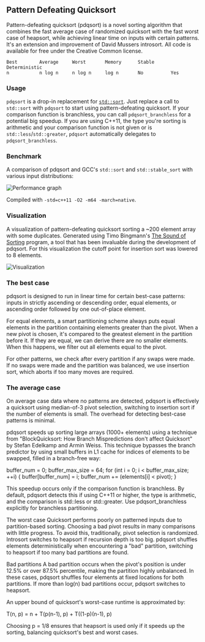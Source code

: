 Pattern Defeating Quicksort
-------

Pattern-defeating quicksort (pdqsort) is a novel sorting algorithm that combines the fast average case of randomized quicksort with the fast worst case of heapsort, while achieving linear time on inputs with certain patterns. It's an extension and improvement of David Mussers introsort. All code is available for free under the Creative Common license.

    Best        Average     Worst       Memory      Stable      Deterministic
    n           n log n     n log n     log n       No          Yes

### Usage

`pdqsort` is a drop-in replacement for [`std::sort`](http://en.cppreference.com/w/cpp/algorithm/sort). Just replace a call to `std::sort` with `pdqsort` to start using pattern-defeating quicksort. If your comparison function is branchless, you can call `pdqsort_branchless` for a potential big speedup. If you are using C++11, the type you're sorting is arithmetic and your comparison function is not given or is `std::less`/`std::greater`, `pdqsort` automatically delegates to `pdqsort_branchless`.

### Benchmark

A comparison of pdqsort and GCC's `std::sort` and `std::stable_sort` with various input distributions:

![Performance graph](http://i.imgur.com/1RnIGBO.png)

Compiled with `-std=c++11 -O2 -m64 -march=native`.

### Visualization

A visualization of pattern-defeating quicksort sorting a ~200 element array with some duplicates. Generated using Timo Bingmann's [The Sound of Sorting](http://panthema.net/2013/sound-of-sorting/) program, a tool that has been invaluable during the development of pdqsort. For this visualization the cutoff point for insertion sort was lowered to 8 elements.

![Visualization](http://i.imgur.com/QzFG09F.gif)

### The best case

pdqsort is designed to run in linear time for certain best-case patterns: inputs in strictly ascending or descending order, equal elements, or ascending order followed by one out-of-place element.

For equal elements, a smart partitioning scheme always puts equal elements in the partition containing elements greater than the pivot. When a new pivot is chosen, it's compared to the greatest element in the partition before it. If they are equal, we can derive there are no smaller elements. When this happens, we filter out all elements equal to the pivot.

For other patterns, we check after every partition if any swaps were made. If no swaps were made and the partition was balanced, we use insertion sort, which aborts if too many moves are required.

### The average case

On average case data where no patterns are detected, pdqsort is effectively a quicksort using median-of-3 pivot selection, switching to insertion sort if the number of elements is small. The overhead for detecting best-case patterns is minimal.

pdqsort speeds up sorting large arrays (1000+ elements) using a technique from "BlockQuicksort: How Branch Mispredictions don't affect Quicksort" by Stefan Edelkamp and Armin Weiss. This technique bypasses the branch predictor by using small buffers in L1 cache for indices of elements to be swapped, filled in a branch-free way:

buffer_num = 0; buffer_max_size = 64;
for (int i = 0; i < buffer_max_size; ++i) {
    buffer[buffer_num] = i; buffer_num += (elements[i] < pivot);
}

This speedup occurs only if the comparison function is branchless. By default, pdqsort detects this if using C++11 or higher, the type is arithmetic, and the comparison is std::less or std::greater. Use pdqsort_branchless explicitly for branchless partitioning.

The worst case
Quicksort performs poorly on patterned inputs due to partition-based sorting. Choosing a bad pivot results in many comparisons with little progress. To avoid this, traditionally, pivot selection is randomized. Introsort switches to heapsort if recursion depth is too big. pdqsort shuffles elements deterministically when encountering a "bad" partition, switching to heapsort if too many bad partitions are found.

Bad partitions
A bad partition occurs when the pivot's position is under 12.5% or over 87.5% percentile, making the partition highly unbalanced. In these cases, pdqsort shuffles four elements at fixed locations for both partitions. If more than log(n) bad partitions occur, pdqsort switches to heapsort.

An upper bound of quicksort's worst-case runtime is approximated by:

T(n, p) = n + T(p(n-1), p) + T((1-p)(n-1), p)

Choosing p = 1/8 ensures that heapsort is used only if it speeds up the sorting, balancing quicksort's best and worst cases.
